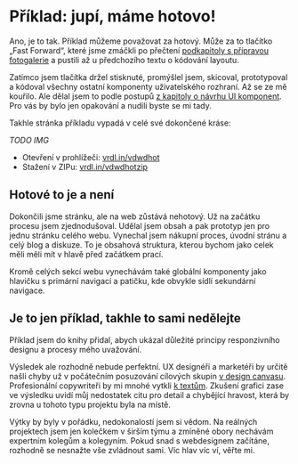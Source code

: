 # Příklad: jupí, máme hotovo!

Ano, je to tak. Příklad můžeme považovat za hotový. Může za to tlačítko „Fast Forward“, které jsme zmáčkli po přečtení [podkapitoly s přípravou fotogalerie](priklad-navrh-komponenty.md) a pustili až u předchozího textu o kódování layoutu. 

Zatímco jsem tlačítka držel stisknuté, promýšlel jsem, skicoval, prototypoval a kódoval všechny ostatní komponenty uživatelského rozhraní. Až se ze mě kouřilo. Ale dělal jsem to podle postupů [z kapitoly o návrhu UI komponent](kap-ui-proces.md). Pro vás by bylo jen opakování a nudili byste se mi tady.

Takhle stránka příkladu vypadá v celé své dokončené kráse:

*TODO IMG*

- Otevření v prohlížeči: [vrdl.in/vdwdhot](http://vrdl.in/vdwdhot)
- Stažení v ZIPu: [vrdl.in/vdwdhotzip](http://vrdl.in/vdwdhotzip)

## Hotové to je a není

Dokončili jsme stránku, ale na web zůstává nehotový. Už na začátku procesu jsem zjednodušoval. Udělal jsem obsah a pak prototyp jen pro jednu stránku celého webu. Vynechal jsem nákupní proces, úvodní stránu a celý blog a diskuze. To je obsahová struktura, kterou bychom jako celek měli měli mít v hlavě před začátkem prací.

Kromě celých sekcí webu vynechávám také globální komponenty jako hlavičku s primární navigací a patičku, kde obvykle sídlí sekundární navigace.

## Je to jen příklad, takhle to sami nedělejte

Příklad jsem do knihy přidal, abych ukázal důležité principy responzivního designu a procesy mého uvažování. 

Výsledek ale rozhodně nebude perfektní. UX designéři a marketéři by určitě našli chyby už v počátečním posuzování cílových skupin [v design canvasu](priklad-ux-canvas.md). Profesionální copywriteři by mi mnohé vytkli [k textům](priklad-obsah.md). Zkušení grafici zase ve výsledku uvidí můj nedostatek citu pro detail a chybějící hravost, která by zrovna u tohoto typu projektu byla na místě.

Výtky by byly v pořádku, nedokonalostí jsem si vědom. Na reálných projektech jsem jen kolečkem v širším týmu a zmíněné obory nechávám expertním kolegům a kolegyním. Pokud snad s webdesignem začítáne, rozhodně se nesnažte vše zvládnout sami. Víc hlav víc ví, věřte mi.  
